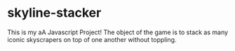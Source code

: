 # skyline-stacker
This is my aA Javascript Project! The object of the game is to stack as many iconic skyscrapers on top of one another without toppling. 
